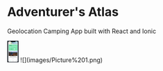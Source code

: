# Adventurer's Atlas

Geolocation Camping App built with React and Ionic

<img src="images/Picture%201.png" height="50px">
![](images/Picture%201.png)
